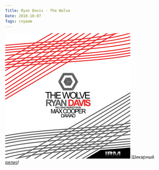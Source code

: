 ```yaml
---
Title: Ryan Davis - The Wolve
Date: 2010-10-07
Tags: слушаю
---
```


![Image](images/ryan_davis_the_wolve.jpg)
Шикарный [релиз](http://www.discogs.com/Ryan-Davis-The-Wolve/release/2417398)!